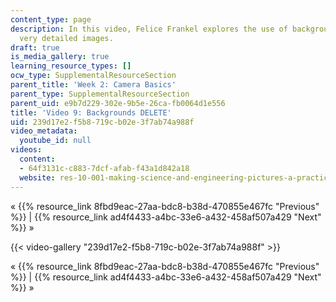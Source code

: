 ```yaml
---
content_type: page
description: In this video, Felice Frankel explores the use of backgrounds when creating
  very detailed images.
draft: true
is_media_gallery: true
learning_resource_types: []
ocw_type: SupplementalResourceSection
parent_title: 'Week 2: Camera Basics'
parent_type: SupplementalResourceSection
parent_uid: e9b7d229-302e-9b5e-26ca-fb0064d1e556
title: 'Video 9: Backgrounds DELETE'
uid: 239d17e2-f5b8-719c-b02e-3f7ab74a988f
video_metadata:
  youtube_id: null
videos:
  content:
  - 64f3131c-c883-7dcf-afab-f43a1d842a18
  website: res-10-001-making-science-and-engineering-pictures-a-practical-guide-to-presenting-your-work-spring-2016
---
```

« {{% resource_link 8fbd9eac-27aa-bdc8-b38d-470855e467fc "Previous" %}} | {{% resource_link ad4f4433-a4bc-33e6-a432-458af507a429 "Next" %}} »

{{< video-gallery "239d17e2-f5b8-719c-b02e-3f7ab74a988f" >}}


« {{% resource_link 8fbd9eac-27aa-bdc8-b38d-470855e467fc "Previous" %}} | {{% resource_link ad4f4433-a4bc-33e6-a432-458af507a429 "Next" %}} »